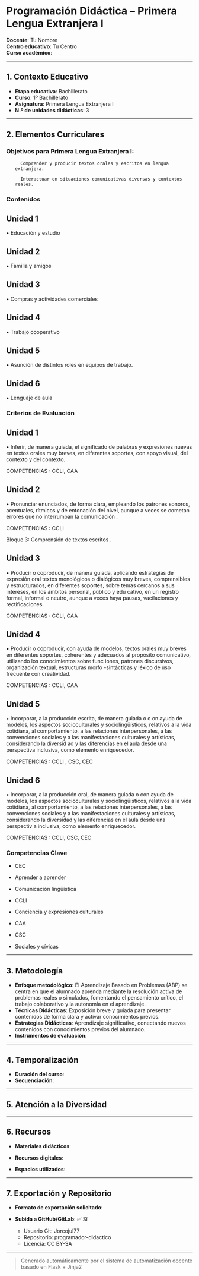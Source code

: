 # Programación Didáctica – Primera Lengua Extranjera I

**Docente**: Tu Nombre  
**Centro educativo**: Tu Centro  
**Curso académico**:   

---

## 1. Contexto Educativo

- **Etapa educativa**: Bachillerato
- **Curso**: 1º Bachillerato
- **Asignatura**: Primera Lengua Extranjera I
- **N.º de unidades didácticas**: 3

---
## 2. Elementos Curriculares

<h3>Objetivos para Primera Lengua Extranjera I:</h3>


  <ul>
    
      Comprender y producir textos orales y escritos en lengua extranjera.
    
      Interactuar en situaciones comunicativas diversas y contextos reales.
    
  </ul>


### Contenidos

## Unidad 1
• Educación y estudio

## Unidad 2
• Familia y amigos

## Unidad 3
• Compras y actividades comerciales

## Unidad 4
• Trabajo cooperativo

## Unidad 5
• Asunción de distintos roles en equipos de trabajo.

## Unidad 6
• Lenguaje de aula


### Criterios de Evaluación

## Unidad 1
• Inferir, de manera guiada, el significado de palabras y expresiones nuevas en 
textos orales muy breves, en diferentes soportes, con apoyo visual, del contexto 
y del contexto.  
 
COMPETENCIAS : CCLI, CAA

## Unidad 2
• Pronunciar enunciados, de forma clara, empleando los patrones sonoros, 
acentuales, rítmicos y de entonación del nivel, aunque a veces se cometan 
errores que no interrumpan la comunicación . 
 
COMPETENCIAS : CCLI  
 
 
Bloque 3: Comprensión de textos escritos .

## Unidad 3
• Producir o coproducir, de manera guiada, aplicando estrategias de expresión 
oral textos monológicos o dialógicos muy breves, comprensibles y estructurados, 
en diferentes soportes, sobre temas cercanos a sus intereses, en los ámbitos 
personal, público y edu cativo, en un registro formal, informal o neutro, aunque a 
veces haya pausas, vacilaciones y rectificaciones.  
 
COMPETENCIAS : CCLI, CAA

## Unidad 4
• Producir o coproducir, con ayuda de modelos, textos orales muy breves en 
diferentes soportes, coherentes y adecuados al propósito comunicativo, 
utilizando los conocimientos sobre func iones, patrones discursivos, organización 
textual, estructuras morfo -sintácticas y léxico de uso frecuente con creatividad.  
 
COMPETENCIAS : CCLI, CAA

## Unidad 5
• Incorporar, a la producción escrita, de manera guiada o c on ayuda de modelos, 
los aspectos socioculturales y sociolingüísticos, relativos a la vida cotidiana, al 
comportamiento, a las relaciones interpersonales, a las convenciones sociales y 
a las manifestaciones culturales y artísticas, considerando la diversid ad y las 
diferencias en el aula desde una perspectiva inclusiva, como elemento 
enriquecedor.  
 
COMPETENCIAS : CCLI , CSC, CEC

## Unidad 6
• Incorporar, a la producción oral, de manera guiada o con ayuda de modelos, los 
aspectos socioculturales y sociolingüísticos, relativos a la vida cotidiana, al 
comportamiento, a las relaciones interpersonales, a las convenciones sociales y 
a las manifestaciones culturales y artísticas, considerando la diversidad y las 
diferencias en el aula desde una perspectiv a inclusiva, como elemento 
enriquecedor.  
 
COMPETENCIAS : CCLI, CSC, CEC


### Competencias Clave


- CEC

- Aprender a aprender

- Comunicación lingüística

- CCLI

- Conciencia y expresiones culturales

- CAA

- CSC

- Sociales y cívicas



---

## 3. Metodología

- **Enfoque metodológico**: El Aprendizaje Basado en Problemas (ABP) se centra en que el alumnado aprenda mediante la resolución activa de problemas reales o simulados, fomentando el pensamiento crítico, el trabajo colaborativo y la autonomía en el aprendizaje.
- **Técnicas Didácticas**: Exposición breve y guiada para presentar contenidos de forma clara y activar conocimientos previos.
- **Estrategias Didácticas**: Aprendizaje significativo, conectando nuevos contenidos con conocimientos previos del alumnado.
- **Instrumentos de evaluación**: 

---

## 4. Temporalización

- **Duración del curso**: 
- **Secuenciación**:  
  

---

## 5. Atención a la Diversidad



---

## 6. Recursos

- **Materiales didácticos**:  
  
- **Recursos digitales**:  
  
- **Espacios utilizados**: 

---

## 7. Exportación y Repositorio

- **Formato de exportación solicitado**: 
- **Subida a GitHub/GitLab**: ✅ Sí

  - Usuario Git: Jorcojul77
  - Repositorio: programador-didactico
  - Licencia: CC BY-SA


---

> Generado automáticamente por el sistema de automatización docente basado en Flask + Jinja2